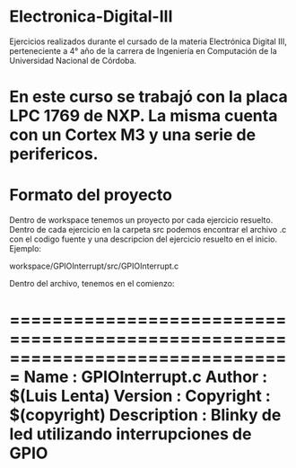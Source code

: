 # Electronica-Digital-III

Ejercicios realizados durante el cursado de la materia Electrónica Digital III, 
perteneciente a 4° año de la carrera de Ingeniería en Computación de la Universidad Nacional de Córdoba. 

# En este curso se trabajó con la placa LPC 1769 de NXP. La misma cuenta con un Cortex M3 y una serie de perifericos. 

# Formato del proyecto
Dentro de workspace tenemos un proyecto por cada ejercicio resuelto. 
Dentro de cada ejercicio en la carpeta src podemos encontrar el archivo .c con el codigo fuente y una descripcion del ejercicio resuelto
en el inicio. 
Ejemplo: 

workspace/GPIOInterrupt/src/GPIOInterrupt.c

Dentro del archivo, tenemos en el comienzo: 


===============================================================================
 Name        : GPIOInterrupt.c
 Author      : $(Luis Lenta)
 Version     :
 Copyright   : $(copyright)
 Description : Blinky de led utilizando interrupciones de GPIO 
===============================================================================


